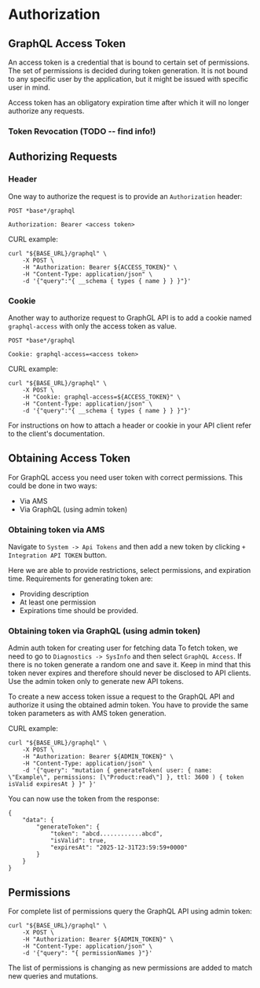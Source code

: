 # Authorization

## GraphQL Access Token

An access token is a credential that is bound to certain set of permissions. The set of permissions
is decided during token generation. It is not bound to any specific user by the application,
but it might be issued with specific user in mind.

Access token has an obligatory expiration time after which it will no longer authorize any requests.

### Token Revocation (TODO -- find info!)

## Authorizing Requests

### Header

One way to authorize the request is to provide an `Authorization` header:

```
POST *base*/graphql

Authorization: Bearer <access token>
```

CURL example:

```
curl "${BASE_URL}/graphql" \
    -X POST \
    -H "Authorization: Bearer ${ACCESS_TOKEN}" \
    -H "Content-Type: application/json" \
    -d '{"query":"{ __schema { types { name } } }"}'
```

### Cookie

Another way to authorize request to GraphGL API is to add a cookie named `graphql-access` with only the access token as value.

```
POST *base*/graphql

Cookie: graphql-access=<access token>
```

CURL example:

```
curl "${BASE_URL}/graphql" \
    -X POST \
    -H "Cookie: graphql-access=${ACCESS_TOKEN}" \
    -H "Content-Type: application/json" \
    -d '{"query":"{ __schema { types { name } } }"}'
```

For instructions on how to attach a header or cookie in your API client refer to the client's documentation.

## Obtaining Access Token

For GraphQL access you need user token with correct permissions. This could be done in two ways:
- Via AMS
- Via GraphQL (using admin token)

### Obtaining token via AMS
Navigate to `System -> Api Tokens` and then add a new token by clicking `+ Integration API TOKEN` button.

Here we are able to provide restrictions, select permissions, and expiration time.
Requirements for generating token are:
- Providing description
- At least one permission
- Expirations time should be provided.

### Obtaining token via GraphQL (using admin token)

Admin auth token for creating user for fetching data
To fetch token, we need to go to `Diagnostics -> SysInfo` and then select `GraphQL Access`.
If there is no token generate a random one and save it. Keep in mind that this token never expires
and therefore should never be disclosed to API clients. Use the admin token only to generate
new API tokens.

To create a new access token issue a request to the GraphQL API and authorize it using the obtained admin token.
You have to provide the same token parameters as with AMS token generation.

CURL example:

```
curl "${BASE_URL}/graphql" \
    -X POST \
    -H "Authorization: Bearer ${ADMIN_TOKEN}" \
    -H "Content-Type: application/json" \
    -d '{"query": "mutation { generateToken( user: { name: \"Example\", permissions: [\"Product:read\"] }, ttl: 3600 ) { token isValid expiresAt } }" }'
```

You can now use the token from the response:

```
{
    "data": {
        "generateToken": {
            "token": "abcd............abcd",
            "isValid": true,
            "expiresAt": "2025-12-31T23:59:59+0000"
        }
    }
}
```

## Permissions

For complete list of permissions query the GraphQL API using admin token:

```
curl "${BASE_URL}/graphql" \
    -X POST \
    -H "Authorization: Bearer ${ADMIN_TOKEN}" \
    -H "Content-Type: application/json" \
    -d '{"query": "{ permissionNames }"}'
```
The list of permissions is changing as new permissions are added to match
new queries and mutations.

